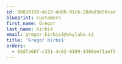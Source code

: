 ```yaml
---
id: 0b820158-dc23-4d66-91cb-28ded3e50cad
blueprint: customers
first_name: Gregor
last_name: Kirbiš
email: gregor.kirbis2@skylabs.si
title: 'Gregor Kirbiš'
orders:
  - 62dfa68f-c351-4c62-9109-4388eef1aef5
---
```

